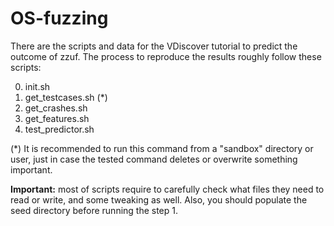 # OS-fuzzing

There are the scripts and data for the VDiscover tutorial to predict the outcome of zzuf. The process to reproduce the results roughly follow these scripts:

0. init.sh
1. get_testcases.sh (*)
2. get_crashes.sh 
3. get_features.sh
4. test_predictor.sh

(*) It is recommended to run this command from a "sandbox" directory or user, just in case the tested command deletes or overwrite something important.

**Important:** most of scripts require to carefully check what files they need to read or write, and some tweaking as well.
Also, you should populate the seed directory before running the step 1.
